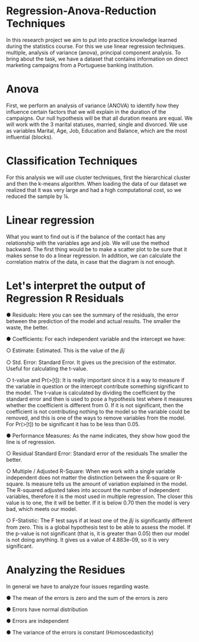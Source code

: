 # Regression-Anova-Reduction Techniques

In this research project we aim to put into practice knowledge
learned during the statistics course. For this we use linear regression techniques.
multiple, analysis of variance (anova), principal component analysis. To bring about
the task, we have a dataset that contains information on direct marketing campaigns
from a Portuguese banking institution.

# Anova

First, we perform an analysis of variance (ANOVA) to identify how they influence certain factors that we will explain in the duration of the campaigns.
Our null hypothesis will be that all duration means are equal. We will work with the 3 marital statuses, married, single and divorced.
We use as variables Marital, Age, Job, Education and Balance, which are the most influential (blocks).

# Classification Techniques

For this analysis we will use cluster techniques, first the hierarchical cluster and then the k-means algorithm.
When loading the data of our dataset we realized that it was very large and had a high computational cost, so we reduced the sample by ¼.

# Linear regression

What you want to find out is if the balance of the contact has any relationship with the variables age and job.
We will use the method backward. The first thing would be to make a scatter plot to be sure that it makes sense to do a linear regression.
In addition, we can calculate the correlation matrix of the data, in case that the diagram is not enough.

# Let's interpret the output of Regression R Residuals

● Residuals: Here you can see the summary of the residuals, the error between the prediction of the model and actual results.
The smaller the waste, the better.

● Coefficients: For each independent variable and the intercept we have:

○ Estimate: Estimated. This is the value of the 𝛽𝑗

○ Std. Error: Standard Error. It gives us the precision of the estimator. Useful for calculating the t-value.

○ t-value and Pr(>[t]): It is really important since it is a way to measure if the variable in question or the intercept contribute something
significant to the model. The t-value is calculated by dividing the coefficient by the standard error and then is used to pose a hypothesis test
where it measures whether the coefficient is different from 0. If it is not significant, then the coefficient is not contributing
nothing to the model so the variable could be removed, and this is one of the ways to remove variables from the model. For Pr(>[t]) to be significant
it has to be less than 0.05.

● Performance Measures: As the name indicates, they show how good the line is of regression.

○ Residual Standard Error: Standard error of the residuals The smaller the better.

○ Multiple / Adjusted R-Square: When we work with a single variable independent does not matter the distinction between the R-square or R-square. Is
measure tells us the amount of variation explained in the model. The R-squared adjusted takes into account the number of independent variables,
therefore it is the most used in multiple regression. The closer this value is to one, the it will be better. If it is below 0.70 then the model is very bad,
which meets our model.

○ F-Statistic: The F test says if at least one of the 𝛽𝑗 is significantly different from zero. This is a global hypothesis test to be able to assess the
model. If the p-value is not significant (that is, it is greater than 0.05) then our model is not doing anything. It gives us a value of 4.883e-09, so
it is very significant.

# Analyzing the Residues
In general we have to analyze four issues regarding waste.

● The mean of the errors is zero and the sum of the errors is zero

● Errors have normal distribution

● Errors are independent

● The variance of the errors is constant (Homoscedasticity)
